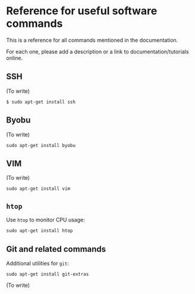 # Reference for useful software commands

This is a reference for all commands mentioned in the documentation.

For each one, please add a description or a link to documentation/tutorials online.

## SSH

(To write)

    $ sudo apt-get install ssh

## Byobu

(To write)

    sudo apt-get install byobu

## VIM

(To write)

    sudo apt-get install vim

## `htop`

Use `htop` to monitor CPU usage:

    sudo apt-get install htop

## Git and related commands

Additional utilities for `git`:

    sudo apt-get install git-extras

(To write)
